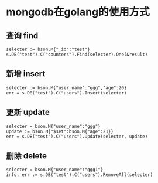 # mongodb在golang的使用方式

## 查询 find
    selecter := bson.M{"_id":"test"}
    s.DB("test").C("counters").Find(selecter).One(&result)
      
## 新增 insert   
    selecter := bson.M{"user_name":"ggg","age":20}
    err = s.DB("test").C("users").Insert(selecter)
    
## 更新 update 
    selecter = bson.M{"user_name":"ggg"}
    update := bson.M{"$set":bson.M{"age":21}}
    err = s.DB("test").C("users").Update(selecter, update)
      
## 删除 delete
    selecter = bson.M{"user_name":"ggg1"}
    info, err := s.DB("test").C("users").RemoveAll(selecter)
